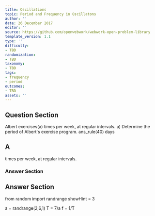 ```yaml
---
title: Oscillations
topic: Period and Frequency in Oscillatons
author: ''
date: 26 December 2017
editor: ''
source: https://github.com/openwebwork/webwork-open-problem-library
template_version: 1.1
type: ''
difficulty:
- TBD
randomization:
- TBD
taxonomy:
- TBD
tags:
- frequency
- period
outcomes:
- TBD
assets: ''
---
```


## Question Section 

Albert exercises(a) times per week, at regular intervals.
a) Determine the period of Albert's exercise program.
ans_rule(40) days

## A
times per week, at regular intervals.
### Answer Section


## Answer Section

from random import randrange
showHint = 3

a = randrange(2,6,1)
T = 7/a
f = 1/T